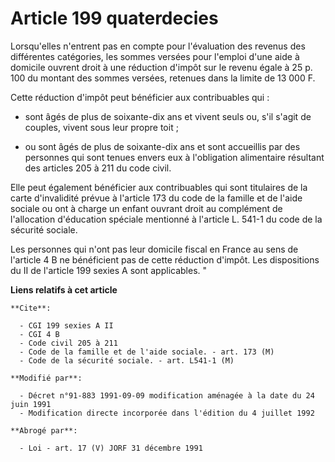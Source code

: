 # Article 199 quaterdecies

Lorsqu'elles n'entrent pas en compte pour l'évaluation des revenus des différentes catégories, les sommes versées pour
l'emploi d'une aide à domicile ouvrent droit à une réduction d'impôt sur le revenu égale à 25 p. 100 du montant des sommes
versées, retenues dans la limite de 13 000 F.

Cette réduction d'impôt peut bénéficier aux contribuables qui :

- sont âgés de plus de soixante-dix ans et vivent seuls ou, s'il s'agit de couples, vivent sous leur propre toit ;

- ou sont âgés de plus de soixante-dix ans et sont accueillis par des personnes qui sont tenues envers eux à l'obligation
alimentaire résultant des articles 205 à 211 du code civil.

Elle peut également bénéficier aux contribuables qui sont titulaires de la carte d'invalidité prévue à l'article 173 du code
de la famille et de l'aide sociale ou ont à charge un enfant ouvrant droit au complément de l'allocation d'éducation spéciale
mentionné à l'article L. 541-1 du code de la sécurité sociale.

Les personnes qui n'ont pas leur domicile fiscal en France au sens de l'article 4 B ne bénéficient pas de cette réduction
d'impôt. Les dispositions du II de l'article 199 sexies A sont applicables. "

**Liens relatifs à cet article**

	**Cite**:

	  - CGI 199 sexies A II
	  - CGI 4 B
	  - Code civil 205 à 211
	  - Code de la famille et de l'aide sociale. - art. 173 (M)
	  - Code de la sécurité sociale. - art. L541-1 (M)

	**Modifié par**:

	  - Décret n°91-883 1991-09-09 modification aménagée à la date du 24 juin 1991
	  - Modification directe incorporée dans l'édition du 4 juillet 1992

	**Abrogé par**:

	  - Loi - art. 17 (V) JORF 31 décembre 1991
